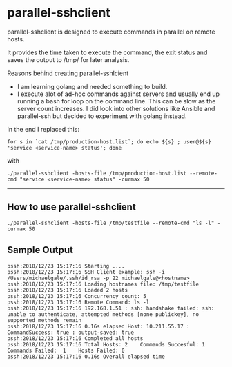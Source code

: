 # parallel-sshclient

parallel-sshclient is designed to execute commands in parallel on remote hosts.

It provides the time taken to execute the command, the exit status and saves the output to /tmp/ for
later analysis.

Reasons behind creating parallel-sshlcient
* I am learning golang and needed something to build.
* I execute alot of ad-hoc commands against servers and usually end up running a bash for loop on
the command line. This can be slow as the server count increases. I did look into other solutions
like Ansible and parallel-ssh but decided to experiment with golang instead.

In the end I replaced this:
```
for s in `cat /tmp/production-host.list`; do echo ${s} ; user@${s} 'service <service-name> status'; done
```
with
```
./parallel-sshclient -hosts-file /tmp/production-host.list --remote-cmd "service <service-name> status" -curmax 50
```
---


## How to use parallel-sshclient

```
./parallel-sshclient -hosts-file /tmp/testfile --remote-cmd "ls -l" -curmax 50
```

## Sample Output
```
pssh:2018/12/23 15:17:16 Starting ....
pssh:2018/12/23 15:17:16 SSH Client example: ssh -i /Users/michaelgale/.ssh/id_rsa -p 22 michaelgale@<hostname>
pssh:2018/12/23 15:17:16 Loading hostnames file: /tmp/testfile
pssh:2018/12/23 15:17:16 Loaded 2 hosts
pssh:2018/12/23 15:17:16 Concurrency count: 5
pssh:2018/12/23 15:17:16 Remote Command: ls -l
pssh:2018/12/23 15:17:16 192.168.1.51 : ssh: handshake failed: ssh: unable to authenticate, attempted methods [none publickey], no supported methods remain
pssh:2018/12/23 15:17:16 0.16s elapsed Host: 10.211.55.17 : CommandSuccess: true : output-saved: true
pssh:2018/12/23 15:17:16 Completed all hosts
pssh:2018/12/23 15:17:16 Total Hosts: 2    Commands Succesful: 1    Commands Failed:  1    Hosts Failed: 0
pssh:2018/12/23 15:17:16 0.16s Overall elapsed time
```